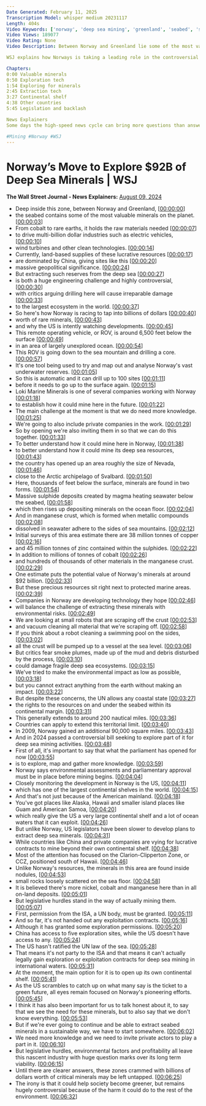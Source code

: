 ```yaml
---
Date Generated: February 11, 2025
Transcription Model: whisper medium 20231117
Length: 404s
Video Keywords: ['norway', 'deep sea mining', 'greenland', 'seabed', 'seabed mining', 'minerals', 'rare earths', 'cobalt', 'rare minerals', 'ev', 'remote operating vehicle', 'rov', 'loke marine minerals', 'norway news', 'svalbard', 'sulfide minerals', 'manganese crust', 'copper', 'zinc', 'extraction', 'continental shelf', 'oceans', 'mining', 'deep sea', 'ocean floor', 'deep sea minerals', 'ev battery materials', 'china', 'china mining', 'ccz', 'clarion clipperton zone', 'nickel', 'manganese', 'cobalt mining', 'nickel mining', 'norway seabed mining', 'oslo', 'china news', 'wonews']
Video Views: 189077
Video Rating: None
Video Description: Between Norway and Greenland lie some of the most valuable minerals on the planet. From cobalt to rare earths, raw materials are needed to drive multi-billion dollar industries such as EVs. These mineral reserves from the deep sea are of huge geopolitical significance as China and a few other key countries are monopolizing the supply of these materials. 

WSJ explains how Norways is taking a leading role in the controversial race to mine the deep sea and why the U.S. is intently watching developments. 

Chapters:
0:00 Valuable minerals
0:50 Exploration tech
1:54 Exploring for minerals
2:45 Extraction tech
3:27 Continental shelf
4:38 Other countries
5:45 Legislation and backlash

News Explainers
Some days the high-speed news cycle can bring more questions than answers. WSJ’s news explainers break down the day's biggest stories into bite-size pieces to help you make sense of the news.

#Mining #Norway #WSJ
---
```


# Norway’s Move to Explore $92B of Deep Sea Minerals | WSJ
**The Wall Street Journal - News Explainers:** [August 09, 2024](https://www.youtube.com/watch?v=94zn-OimoHQ)
*  Deep inside this zone, between Norway and Greenland, [[00:00:00](https://www.youtube.com/watch?v=94zn-OimoHQ&t=0.0s)]
*  the seabed contains some of the most valuable minerals on the planet. [[00:00:03](https://www.youtube.com/watch?v=94zn-OimoHQ&t=3.24s)]
*  From cobalt to rare earths, it holds the raw materials needed [[00:00:07](https://www.youtube.com/watch?v=94zn-OimoHQ&t=7.08s)]
*  to drive multi-billion dollar industries such as electric vehicles, [[00:00:10](https://www.youtube.com/watch?v=94zn-OimoHQ&t=10.88s)]
*  wind turbines and other clean technologies. [[00:00:14](https://www.youtube.com/watch?v=94zn-OimoHQ&t=14.64s)]
*  Currently, land-based supplies of these lucrative resources [[00:00:17](https://www.youtube.com/watch?v=94zn-OimoHQ&t=17.400000000000002s)]
*  are dominated by China, giving sites like this [[00:00:20](https://www.youtube.com/watch?v=94zn-OimoHQ&t=20.96s)]
*  massive geopolitical significance. [[00:00:24](https://www.youtube.com/watch?v=94zn-OimoHQ&t=24.12s)]
*  But extracting such reserves from the deep sea [[00:00:27](https://www.youtube.com/watch?v=94zn-OimoHQ&t=27.24s)]
*  is both a huge engineering challenge and highly controversial, [[00:00:30](https://www.youtube.com/watch?v=94zn-OimoHQ&t=30.04s)]
*  with critics arguing drilling here will cause irreparable damage [[00:00:33](https://www.youtube.com/watch?v=94zn-OimoHQ&t=33.839999999999996s)]
*  to the largest ecosystem in the world. [[00:00:37](https://www.youtube.com/watch?v=94zn-OimoHQ&t=37.519999999999996s)]
*  So here's how Norway is racing to tap into billions of dollars [[00:00:40](https://www.youtube.com/watch?v=94zn-OimoHQ&t=40.239999999999995s)]
*  worth of rare minerals, [[00:00:43](https://www.youtube.com/watch?v=94zn-OimoHQ&t=43.959999999999994s)]
*  and why the US is intently watching developments. [[00:00:45](https://www.youtube.com/watch?v=94zn-OimoHQ&t=45.959999999999994s)]
*  This remote operating vehicle, or ROV, is around 6,500 feet below the surface [[00:00:49](https://www.youtube.com/watch?v=94zn-OimoHQ&t=49.16s)]
*  in an area of largely unexplored ocean. [[00:00:54](https://www.youtube.com/watch?v=94zn-OimoHQ&t=54.16s)]
*  This ROV is going down to the sea mountain and drilling a core. [[00:00:57](https://www.youtube.com/watch?v=94zn-OimoHQ&t=57.16s)]
*  It's one tool being used to try and map out and analyse Norway's vast underwater reserves. [[00:01:05](https://www.youtube.com/watch?v=94zn-OimoHQ&t=65.16s)]
*  So this is automatic and it can drill up to 100 sites [[00:01:11](https://www.youtube.com/watch?v=94zn-OimoHQ&t=71.16s)]
*  before it needs to go up to the surface again. [[00:01:15](https://www.youtube.com/watch?v=94zn-OimoHQ&t=75.16s)]
*  Loki Marine Minerals is one of several companies working with Norway [[00:01:18](https://www.youtube.com/watch?v=94zn-OimoHQ&t=78.16s)]
*  to establish how it could mine here in the future. [[00:01:22](https://www.youtube.com/watch?v=94zn-OimoHQ&t=82.16s)]
*  The main challenge at the moment is that we do need more knowledge. [[00:01:25](https://www.youtube.com/watch?v=94zn-OimoHQ&t=85.16s)]
*  We're going to also include private companies in the work. [[00:01:29](https://www.youtube.com/watch?v=94zn-OimoHQ&t=89.16s)]
*  So by opening we're also inviting them in so that we can do this together. [[00:01:33](https://www.youtube.com/watch?v=94zn-OimoHQ&t=93.16s)]
*  To better understand how it could mine here in Norway, [[00:01:38](https://www.youtube.com/watch?v=94zn-OimoHQ&t=98.16s)]
*  to better understand how it could mine its deep sea resources, [[00:01:43](https://www.youtube.com/watch?v=94zn-OimoHQ&t=103.16s)]
*  the country has opened up an area roughly the size of Nevada, [[00:01:46](https://www.youtube.com/watch?v=94zn-OimoHQ&t=106.16s)]
*  close to the Arctic archipelago of Svalbard. [[00:01:50](https://www.youtube.com/watch?v=94zn-OimoHQ&t=110.16s)]
*  Here, thousands of feet below the surface, minerals are found in two forms. [[00:01:54](https://www.youtube.com/watch?v=94zn-OimoHQ&t=114.16s)]
*  Massive sulphide deposits created by magma heating seawater below the seabed, [[00:01:58](https://www.youtube.com/watch?v=94zn-OimoHQ&t=118.16s)]
*  which then rises up depositing minerals on the ocean floor. [[00:02:04](https://www.youtube.com/watch?v=94zn-OimoHQ&t=124.16s)]
*  And in manganese crust, which is formed when metallic compounds [[00:02:08](https://www.youtube.com/watch?v=94zn-OimoHQ&t=128.16s)]
*  dissolved in seawater adhere to the sides of sea mountains. [[00:02:12](https://www.youtube.com/watch?v=94zn-OimoHQ&t=132.16s)]
*  Initial surveys of this area estimate there are 38 million tonnes of copper [[00:02:16](https://www.youtube.com/watch?v=94zn-OimoHQ&t=136.16s)]
*  and 45 million tonnes of zinc contained within the sulphides. [[00:02:22](https://www.youtube.com/watch?v=94zn-OimoHQ&t=142.16s)]
*  In addition to millions of tonnes of cobalt [[00:02:26](https://www.youtube.com/watch?v=94zn-OimoHQ&t=146.16s)]
*  and hundreds of thousands of other materials in the manganese crust. [[00:02:29](https://www.youtube.com/watch?v=94zn-OimoHQ&t=149.16s)]
*  One estimate puts the potential value of Norway's minerals at around $92 billion. [[00:02:33](https://www.youtube.com/watch?v=94zn-OimoHQ&t=153.16s)]
*  But these precious resources sit right next to protected marine areas. [[00:02:39](https://www.youtube.com/watch?v=94zn-OimoHQ&t=159.16s)]
*  Companies in Norway are developing technology they hope [[00:02:46](https://www.youtube.com/watch?v=94zn-OimoHQ&t=166.16s)]
*  will balance the challenge of extracting these minerals with environmental risks. [[00:02:49](https://www.youtube.com/watch?v=94zn-OimoHQ&t=169.16s)]
*  We are looking at small robots that are scraping off the crust [[00:02:53](https://www.youtube.com/watch?v=94zn-OimoHQ&t=173.16s)]
*  and vacuum cleaning all material that we're scraping off. [[00:02:58](https://www.youtube.com/watch?v=94zn-OimoHQ&t=178.16s)]
*  If you think about a robot cleaning a swimming pool on the sides, [[00:03:02](https://www.youtube.com/watch?v=94zn-OimoHQ&t=182.16s)]
*  all the crust will be pumped up to a vessel at the sea level. [[00:03:06](https://www.youtube.com/watch?v=94zn-OimoHQ&t=186.16s)]
*  But critics fear smoke plumes, made up of the mud and debris disturbed by the process, [[00:03:10](https://www.youtube.com/watch?v=94zn-OimoHQ&t=190.16s)]
*  could damage fragile deep sea ecosystems. [[00:03:15](https://www.youtube.com/watch?v=94zn-OimoHQ&t=195.16s)]
*  We've tried to make the environmental impact as low as possible, [[00:03:18](https://www.youtube.com/watch?v=94zn-OimoHQ&t=198.16s)]
*  but you cannot extract anything from the earth without making an impact. [[00:03:22](https://www.youtube.com/watch?v=94zn-OimoHQ&t=202.16s)]
*  But despite these concerns, the UN allows any coastal state [[00:03:27](https://www.youtube.com/watch?v=94zn-OimoHQ&t=207.16s)]
*  the rights to the resources on and under the seabed within its continental margin. [[00:03:31](https://www.youtube.com/watch?v=94zn-OimoHQ&t=211.16s)]
*  This generally extends to around 200 nautical miles. [[00:03:36](https://www.youtube.com/watch?v=94zn-OimoHQ&t=216.16s)]
*  Countries can apply to extend this territorial limit. [[00:03:40](https://www.youtube.com/watch?v=94zn-OimoHQ&t=220.16s)]
*  In 2009, Norway gained an additional 90,000 square miles. [[00:03:43](https://www.youtube.com/watch?v=94zn-OimoHQ&t=223.16s)]
*  And in 2024 passed a controversial bill seeking to explore part of it for deep sea mining activities. [[00:03:48](https://www.youtube.com/watch?v=94zn-OimoHQ&t=228.16s)]
*  First of all, it's important to say that what the parliament has opened for now [[00:03:55](https://www.youtube.com/watch?v=94zn-OimoHQ&t=235.16s)]
*  is to explore, map and gather more knowledge. [[00:03:59](https://www.youtube.com/watch?v=94zn-OimoHQ&t=239.16s)]
*  Norway says environmental assessments and parliamentary approval must be in place before mining begins. [[00:04:04](https://www.youtube.com/watch?v=94zn-OimoHQ&t=244.16s)]
*  Closely monitoring the development in Norway is the US, [[00:04:11](https://www.youtube.com/watch?v=94zn-OimoHQ&t=251.16s)]
*  which has one of the largest continental shelves in the world. [[00:04:15](https://www.youtube.com/watch?v=94zn-OimoHQ&t=255.16s)]
*  And that's not just because of the American mainland. [[00:04:18](https://www.youtube.com/watch?v=94zn-OimoHQ&t=258.15999999999997s)]
*  You've got places like Alaska, Hawaii and smaller island places like Guam and American Samoa, [[00:04:20](https://www.youtube.com/watch?v=94zn-OimoHQ&t=260.15999999999997s)]
*  which really give the US a very large continental shelf and a lot of ocean waters that it can exploit. [[00:04:26](https://www.youtube.com/watch?v=94zn-OimoHQ&t=266.16s)]
*  But unlike Norway, US legislators have been slower to develop plans to extract deep sea minerals. [[00:04:31](https://www.youtube.com/watch?v=94zn-OimoHQ&t=271.16s)]
*  While countries like China and private companies are vying for lucrative contracts to mine beyond their own continental shelf. [[00:04:38](https://www.youtube.com/watch?v=94zn-OimoHQ&t=278.16s)]
*  Most of the attention has focused on the Clarion-Clipperton Zone, or CCZ, positioned south of Hawaii. [[00:04:46](https://www.youtube.com/watch?v=94zn-OimoHQ&t=286.16s)]
*  Unlike Norway's resources, the minerals in this area are found inside nodules, [[00:04:53](https://www.youtube.com/watch?v=94zn-OimoHQ&t=293.16s)]
*  small rocks loosely scattered on the sea floor. [[00:04:58](https://www.youtube.com/watch?v=94zn-OimoHQ&t=298.16s)]
*  It is believed there's more nickel, cobalt and manganese here than in all on-land deposits. [[00:05:01](https://www.youtube.com/watch?v=94zn-OimoHQ&t=301.16s)]
*  But legislative hurdles stand in the way of actually mining them. [[00:05:07](https://www.youtube.com/watch?v=94zn-OimoHQ&t=307.16s)]
*  First, permission from the ISA, a UN body, must be granted. [[00:05:11](https://www.youtube.com/watch?v=94zn-OimoHQ&t=311.16s)]
*  And so far, it's not handed out any exploitation contracts. [[00:05:16](https://www.youtube.com/watch?v=94zn-OimoHQ&t=316.16s)]
*  Although it has granted some exploration permissions. [[00:05:20](https://www.youtube.com/watch?v=94zn-OimoHQ&t=320.16s)]
*  China has access to five exploration sites, while the US doesn't have access to any. [[00:05:24](https://www.youtube.com/watch?v=94zn-OimoHQ&t=324.16s)]
*  The US hasn't ratified the UN law of the sea. [[00:05:28](https://www.youtube.com/watch?v=94zn-OimoHQ&t=328.16s)]
*  That means it's not party to the ISA and that means it can't actually legally gain exploration or exploitation contracts for deep sea mining in international waters. [[00:05:31](https://www.youtube.com/watch?v=94zn-OimoHQ&t=331.16s)]
*  At the moment, the main option for it is to open up its own continental shelf. [[00:05:41](https://www.youtube.com/watch?v=94zn-OimoHQ&t=341.16s)]
*  As the US scrambles to catch up on what many say is the ticket to a green future, all eyes remain focused on Norway's pioneering efforts. [[00:05:45](https://www.youtube.com/watch?v=94zn-OimoHQ&t=345.16s)]
*  I think it has also been important for us to talk honest about it, to say that we see the need for these minerals, but to also say that we don't know everything. [[00:05:53](https://www.youtube.com/watch?v=94zn-OimoHQ&t=353.16s)]
*  But if we're ever going to continue and be able to extract seabed minerals in a sustainable way, we have to start somewhere. [[00:06:02](https://www.youtube.com/watch?v=94zn-OimoHQ&t=362.16s)]
*  We need more knowledge and we need to invite private actors to play a part in it. [[00:06:10](https://www.youtube.com/watch?v=94zn-OimoHQ&t=370.16s)]
*  But legislative hurdles, environmental factors and profitability all leave this nascent industry with huge question marks over its long term viability. [[00:06:15](https://www.youtube.com/watch?v=94zn-OimoHQ&t=375.16s)]
*  Until there are clearer answers, these zones crammed with billions of dollars worth of critical minerals may be left untapped. [[00:06:25](https://www.youtube.com/watch?v=94zn-OimoHQ&t=385.16s)]
*  The irony is that it could help society become greener, but remains hugely controversial because of the harm it could do to the rest of the environment. [[00:06:32](https://www.youtube.com/watch?v=94zn-OimoHQ&t=392.16s)]
